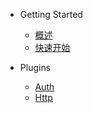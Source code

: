 * Getting Started

  * [概述](introduce.md)
  * [快速开始](quickstart.md)

* Plugins

  * [Auth](plugins/auth.md)
  * [Http](pligins/http.md)
